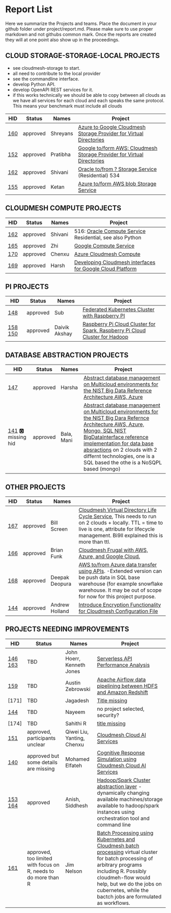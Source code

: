 # Report List

Here we summarize the Projects and teams. Place the document in your
github folder under project/report.md. Please make sure to use proper
markdown and not githubs common mark. Once the reports are created they
will at one point also show up in the proceedings.

## CLOUD STORAGE-STORAGE-LOCAL PROJECTS

* see cloudmesh-storage to start. 
* all need to contribute to the local provider
* see the commandline interface.
* develop Python API.
* develop OpenAPI REST services for it.
* if this works technically we should be able to copy between all clouds as we have 
  all services for each cloud and each speaks the same protocol. This means your benchmark must include all clouds


| HID	| Status |	Names |	Project| 
|-|--|---|---------------|
| [160] | approved |	Shreyans |	[Azure to Google Cloudmesh Storage Provider for Virtual Directories](https://github.com/cloudmesh-community/fa19-516-160/blob/master/project/report.md) |
| [152] | approved | Pratibha	| [Google to/form AWS: Cloudmesh Storage Provider for Virtual Directories](https://github.com/cloudmesh-community/fa19-516-152/blob/master/project/report.md) | 
| [162]	| approved | Shivani | [Oracle to/from ? Storage Service](https://github.com/cloudmesh-community/fa19-516-162/blob/master/project/report.md) (Residential) 534|
| [155]	| approved | Ketan	| [Azure to/form AWS blob Storage Service](https://github.com/cloudmesh-community/fa19-516-155/blob/master/project/report.md)  |

[140]: https://github.com/cloudmesh-community/fa19-516-140
[141]: https://github.com/cloudmesh-community/fa19-516-141
[142]: https://github.com/cloudmesh-community/fa19-516-142
[143]: https://github.com/cloudmesh-community/fa19-516-143
[144]: https://github.com/cloudmesh-community/fa19-516-144
[145]: https://github.com/cloudmesh-community/fa19-516-145
[146]: https://github.com/cloudmesh-community/fa19-516-146
[147]: https://github.com/cloudmesh-community/fa19-516-147
[148]: https://github.com/cloudmesh-community/fa19-516-148
[149]: https://github.com/cloudmesh-community/fa19-516-149
[150]: https://github.com/cloudmesh-community/fa19-516-150
[151]: https://github.com/cloudmesh-community/fa19-516-151
[152]: https://github.com/cloudmesh-community/fa19-516-152
[153]: https://github.com/cloudmesh-community/fa19-516-153
[154]: https://github.com/cloudmesh-community/fa19-516-154
[155]: https://github.com/cloudmesh-community/fa19-516-155
[156]: https://github.com/cloudmesh-community/fa19-516-156
[157]: https://github.com/cloudmesh-community/fa19-516-157
[158]: https://github.com/cloudmesh-community/fa19-516-158
[159]: https://github.com/cloudmesh-community/fa19-516-159
[160]: https://github.com/cloudmesh-community/fa19-516-160
[161]: https://github.com/cloudmesh-community/fa19-516-161
[162]: https://github.com/cloudmesh-community/fa19-516-162
[163]: https://github.com/cloudmesh-community/fa19-516-163
[164]: https://github.com/cloudmesh-community/fa19-516-164
[165]: https://github.com/cloudmesh-community/fa19-516-165
[166]: https://github.com/cloudmesh-community/fa19-516-166
[167]: https://github.com/cloudmesh-community/fa19-516-167
[168]: https://github.com/cloudmesh-community/fa19-516-168
[169]: https://github.com/cloudmesh-community/fa19-516-169
[170]: https://github.com/cloudmesh-community/fa19-516-170


## CLOUDMESH COMPUTE PROJECTS

| HID	| Status |	Names |	Project| 
|-|--|---|---------------|
| [162]	| approved	| Shivani | 516: [Oracle Compute Service]((https://github.com/cloudmesh-community/fa19-516-162/blob/master/project/report.md)) Residential, see also Python |
| [165]	| approved	| Zhi	  | [Google Compute Service](https://github.com/cloudmesh-community/fa19-516-165/blob/master/project/report.md) |
| [170]	| approved	| Chenxu  |	[Azure Cloudmesh Compute](https://github.com/cloudmesh-community/fa19-516-170/blob/master/project/report.md) |
| [169]	| approved	| Harsh	  | [Developing Cloudmesh interfaces for Google Cloud Platform](https://github.com/cloudmesh-community/fa19-516-169/blob/master/project/report.md) |

## PI PROJECTS

| HID	| Status |	Names |	Project| 
|-|--|---|---------------|
| [148]	| approved |	Sub|	[Federated Kubernetes Cluster with Raspberry PI](https://github.com/cloudmesh-community/fa19-516-148/blob/master/project/report.md) |
| [158] [150]	| approved	| Daivik Akshay	| [Raspberry Pi Cloud Cluster for Spark, Raspberry Pi Cloud Cluster for Hadoop](https://github.com/cloudmesh-community/fa19-516-158/blob/master/project/report.md) |

## DATABASE ABSTRACTION PROJECTS
 
| HID	| Status |	Names |	Project| 
|-|--|---|---------------|
| [147]	| approved	| Harsha	| [Abstract database management on Multicloud environments for the NIST Big Data Reference Architecture AWS, Azure](https://github.com/cloudmesh-community/fa19-516-147/blob/master/project/report.md) |
| [141]	:o2: missing hid | approved| 	Bala, Mani	| [Abstract database management on Multicloud environments for the NIST Big Dara Refernce Architecture AWS, Azure, Mongo, SQL NIST BigDataInterface reference implementation for data base absractions](https://github.com/cloudmesh-community/fa19-516-141/blob/master/project/report.md) on 2 clouds with 2 differnt technologies, one is a SQL based the othe is a NoSQPL based (mongo) |

## OTHER PROJECTS

| HID	| Status |	Names |	Project| 
|-|--|---|---------------|
| [167] | approved | Bill Screen	| [Cloudmesh Virtual Directory Life Cycle Service](https://github.com/cloudmesh-community/fa19-516-167/blob/master/project/report.md), This needs to run on 2 clouds + locally.  TTL = time to live is one, attribute for lifecycle management. Bi9ll explained this is more than ttl. |
| [166] | approved | Brian Funk	| [Cloudmesh Frugal with AWS, Azure, and Google Cloud.](https://github.com/cloudmesh-community/fa19-516-166/blob/master/project/report.md) |
| [168]	| approved | Deepak Deopura | [AWS to/from Azure data transfer using APIs](https://github.com/cloudmesh-community/fa19-516-168/blob/master/project/report.md). -Extended version can be push data in SQL base warehouse (for example snowflake warehouse. It may be out of scope for now for this project purpose. |
| [144] | approved	| Andrew Holland | [Introduce Encryption Functionality for Cloudmesh Configuration File](https://github.com/cloudmesh-community/fa19-516-144/blob/master/project/report.md) |

## PROJECTS NEEDING IMPROVEMENTS

| HID	| Status |	Names |	Project| 
|-|--|---|---------------|
| [146] [163](https://github.com/cloudmesh-community/fa19-516-163/blob/master/project/report.md) | TBD | John Hoerr, Kenneth Jones| [Serverless API Performance Analysis](https://github.com/cloudmesh-community/fa19-516-146/blob/master/project/report.md) |
| [159] | TBD | Austin Zebrowski | [Apache Airflow data pipelining between HDFS and Amazon Redshift](https://github.com/cloudmesh-community/fa19-516-159/blob/master/project/report.md) |
| [171] | TBD	| Jagadesh	| [Title missing](https://github.com/cloudmesh-community/fa19-516-171/blob/master/project/report.md) |
| [144] | TBD	| Nayeem|  no project selected, security?| 
| [174] | TBD |		Sahithi	R | [title missing](https://github.com/cloudmesh-community/fa19-516-174/blob/master/project/report.md) |
| [151] | approved, participants unclear | Qiwei Liu, Yanting, Chenxu	| [Cloudmesh Cloud AI Services](https://github.com/cloudmesh-community/fa19-516-151/blob/master/project/report.md)  |
| [140] | approved but some details are missing| Mohamed Elfateh	| [Cognitive Response Simulation using Cloudmesh Cloud AI Services](https://github.com/cloudmesh-community/fa19-516-140/blob/master/project/report.md) |
| [153] [164](https://github.com/cloudmesh-community/fa19-516-164/blob/master/project/report.md)	| approved |	Anish, Siddhesh	| [Hadoop/Spark Cluster abstraction layer](https://github.com/cloudmesh-community/fa19-516-153/blob/master/project/report.md) - dynamically changing available machines/storage available to hadoop/spark instances using orchestration tool and command line  |
| [161] | approved, too limited with focus on R, needs to do more than R | Jim Nelson	| [Batch Processing using Kubernetes and Cloudmesh batch processing](https://github.com/cloudmesh-community/fa19-516-161/blob/master/project/report.md) virtual cluster for batch processing of arbitrary programs including R. Possibly cloudmeh-flow would help, but we do the jobs on cubernetes, while the bactch jobs are formulated as workflows.  |
